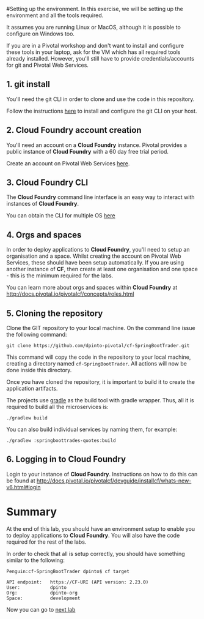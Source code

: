 #Setting up the environment.
In this exercise, we will be setting up the environment and all the tools required.

It assumes you are running Linux or MacOS, although it is possible to configure on Windows too.

If you are in a Pivotal workshop and don't want to install and configure these tools in your laptop, ask for the VM which has all required tools already installed. However, you'll still have to provide credentials/accounts for git and Pivotal Web Services.

## 1. git install

You'll need the git CLI in order to clone and use the code in this repository.

Follow the instructions [here](https://help.github.com/articles/set-up-git/#platform-mac) to install and configure the git CLI on your host.

## 2. Cloud Foundry account creation

You'll need an account on a **Cloud Foundry** instance. Pivotal provides a public instance of **Cloud Foundry** with a 60 day free trial period.

Create an account on Pivotal Web Services [here](http://run.pivotal.io).

## 3. Cloud Foundry CLI

The **Cloud Foundry** command line interface is an easy way to interact with instances of **Cloud Foundry**.

You can obtain the CLI for multiple OS [here](https://github.com/cloudfoundry/cli)

## 4. Orgs and spaces

In order to deploy applications to **Cloud Foundry**, you'll need to setup an organisation and a space. Whilst creating the account on Pivotal Web Services, these should have been setup automatically. If you are using another instance of **CF**, then create at least one organisation and one space - this is the minimum required for the labs.

You can learn more about orgs and spaces within **Cloud Foundry** at http://docs.pivotal.io/pivotalcf/concepts/roles.html

## 5. Cloning the repository

Clone the GIT repository to your local machine. On the command line issue the following command:

```git clone https://github.com/dpinto-pivotal/cf-SpringBootTrader.git```

This command will copy the code in the repository to your local machine, creating a directory named `cf-SpringBootTrader`. All actions will now be done inside this directory.

Once you have cloned the repository, it is important to build it to create the application artifacts.

The projects use [gradle](http://gradle.org) as the build tool with gradle wrapper. Thus, all it is required to build all the microservices is:

```
./gradlew build
```

You can also build individual services by naming them, for example:
```
./gradlew :springboottrades-quotes:build
```


## 6. Logging in to Cloud Foundry

Login to your instance of **Cloud Foundry**. Instructions on how to do this can be found at http://docs.pivotal.io/pivotalcf/devguide/installcf/whats-new-v6.html#login

# Summary

At the end of this lab, you should have an environment setup to enable you to deploy applications to **Cloud Foundry**. You will also have the code required for the rest of the labs.

In order to check that all is setup correctly, you should have something similar to the following:

```
Penguin:cf-SpringBootTrader dpinto$ cf target

API endpoint:   https://CF-URI (API version: 2.23.0)
User:           dpinto
Org:            dpinto-org
Space:          development
```

Now you can go to [next lab](lab_registryserver.md)
